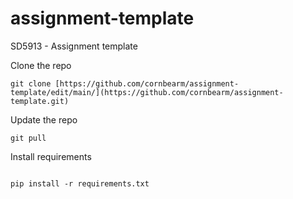 # assignment-template
SD5913 - Assignment template

Clone the repo
```
git clone [https://github.com/cornbearm/assignment-template/edit/main/](https://github.com/cornbearm/assignment-template.git)
```

Update the repo
```
git pull
```

Install requirements
```

pip install -r requirements.txt
```
